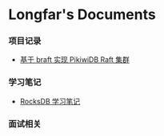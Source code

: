 # Longfar's Documents

### 项目记录
- [基于 braft 实现 PikiwiDB Raft 集群](./projects/pikiwidb.md)

### 学习笔记
- [RocksDB 学习笔记](./notes/rocksdb.md)

### 面试相关